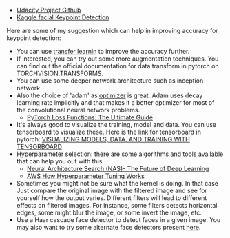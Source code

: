 - [Udacity Project Github](https://github.com/udacity/P1_Facial_Keypoints/tree/master/data)
- [Kaggle facial Keypoint Detection](https://www.kaggle.com/c/facial-keypoints-detection)

Here are some of my suggestion which can help in improving accuracy for keypoint detection:

- You can use [transfer learnin](https://pytorch.org/tutorials/beginner/transfer_learning_tutorial.html) to improve the accuracy further.
- If interested, you can try out some more augmentation techniques. You can find out the official documentation for data transform in pytorch on TORCHVISION.TRANSFORMS.
- You can use some deeper network architecture such as inception network.
- Also the choice of 'adam' as [optimizer](https://pytorch.org/docs/stable/optim.html) is great. Adam uses decay learning
rate implicitly and that makes it a better optimizer for most of the convolutional neural network problems.
    - [PyTorch Loss Functions: The Ultimate Guide](https://neptune.ai/blog/pytorch-loss-functions)
-  It's always good to visualize the training, model and data. You can use tensorboard to visualize these. Here is the link for tensorboard in pytorch: [VISUALIZING MODELS, DATA, AND TRAINING WITH TENSORBOARD](https://pytorch.org/tutorials/intermediate/tensorboard_tutorial.html#visualizing-models-data-and-training-with-tensorboard)
- Hyperparameter selection: there are some algorithms and tools available that can help you out with this
    - [Neural Architecture Search (NAS)- The Future of Deep Learning](https://theaiacademy.blogspot.com/2020/05/neural-architecture-search-nas-future.html)
    - [AWS How Hyperparameter Tuning Works](https://docs.aws.amazon.com/sagemaker/latest/dg/automatic-model-tuning-how-it-works.html)
- Sometimes you might not be sure what the kernel is doing. In that case Just compare the original image with the filtered image and see for yourself how the output varies. Different filters will lead to different effects on filtered images. For instance, some filters detects horizontal edges, some might blur the image, or some invert the image, etc.
- Use a Haar cascade face detector to detect faces in a given image. You may also want to try some alternate face detectors present [here](https://github.com/opencv/opencv/tree/master/data/haarcascades).
